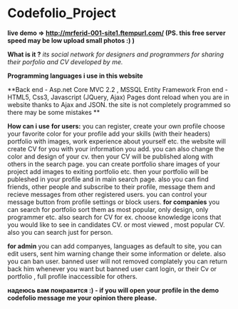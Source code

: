 # Codefolio_Project 
**live demo =>  http://mrferid-001-site1.ftempurl.com/  (PS. this free server speed may be low upload small photos :) )**

**What is it ?**
*its social network for designers and programmers for sharing their porfolio and CV developed by me.*

**Programming languages i use in this website**

**Back end - Asp.net Core MVC 2.2 , MSSQL Entity Framework
Fron end -HTML5, Css3, Javascript (JQuery, Ajax) 
Pages dont reload when you are in website thanks to Ajax and JSON. 
the site is not completely programmed so there may be some mistakes
**

**How can i use**
**for users:** you can register, create your own profile choose your favorite color for your profile add your skills (with their headers) portfolio with images, work experience about yourself etc. the website will create CV for you with your information you add. you can also change the color and design of your cv. then your CV will be published along with others in the search page. 
you can create portfolio share images of your project add images to exiting portfolio etc. then your portfolio will be publeshed in your profile and in main search page. 
also you can find friends, other people and subscribe to their profile, message them and recieve messages from other registered users. 
you can control your message button from profile settings or block users.
**for companies** you can search for portfolio sort them as most popular, only design, only programmer etc. also search for CV for ex. choose knowledge icons that you would like to see in candidates CV. or most viewed , most popular CV. 
also you can search just for person.

**for admin**
you can add companyes, languages as default to site, you can edit users, sent him warning change their some information or delete.
also you can ban user. banned user will not removed complately you can return back him whenever you want but banned user cant login, or their Cv or portfolio , full profile inaccessible for others.

**надеюсь вам понравится :) - if you will open your profile in the demo codefolio message me your opinion there please.**
